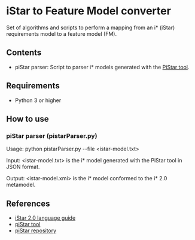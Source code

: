 # iStar to Feature Model converter
Set of algorithms and scripts to perform a mapping from an i* (iStar) requirements model to a feature model (FM). 


## Contents
* piStar parser: Script to parser i* models generated with the [PiStar tool](http://www.cin.ufpe.br/~jhcp/pistar/tool/#).  


## Requirements
* Python 3 or higher


## How to use

### piStar parser (pistarParser.py)
Usage:
    python pistarParser.py --file <istar-model.txt>

Input:
    <istar-model.txt> is the i* model generated with the PiStar tool in JSON format.

Output:
    <istar-model.xmi> is the i* model conformed to the i* 2.0 metamodel.



## References
* [iStar 2.0 language guide](https://arxiv.org/abs/1605.07767)  
* [piStar tool](http://www.cin.ufpe.br/~jhcp/pistar/tool/#)
* [piStar repository](https://github.com/jhcp/piStar)  



